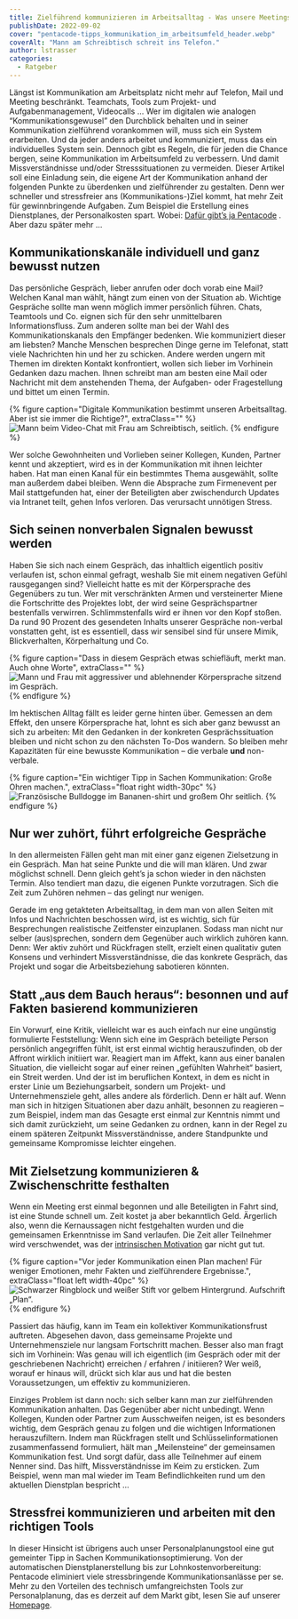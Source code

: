 ```yaml
---
title: Zielführend kommunizieren im Arbeitsalltag - Was unsere Meetings, Mails und Kundengespräche besser macht
publishDate: 2022-09-02
cover: "pentacode-tipps_kommunikation_im_arbeitsumfeld_header.webp"
coverAlt: "Mann am Schreibtisch schreit ins Telefon."
author: lstrasser
categories:
  - Ratgeber
---
```


Längst ist Kommunikation am Arbeitsplatz nicht mehr auf Telefon, Mail und
Meeting beschränkt. Teamchats, Tools zum Projekt- und Aufgabenmanagement,
Videocalls … Wer im digitalen wie analogen “Kommunikationsgewusel” den
Durchblick behalten und in seiner Kommunikation zielführend vorankommen will,
muss sich ein System erarbeiten. Und da jeder anders arbeitet und kommuniziert,
muss das ein individuelles System sein. Dennoch gibt es Regeln, die für jeden
die Chance bergen, seine Kommunikation im Arbeitsumfeld zu verbessern. Und damit
Missverständnisse und/oder Stresssituationen zu vermeiden. Dieser Artikel soll
eine Einladung sein, die eigene Art der Kommunikation anhand der folgenden
Punkte zu überdenken und zielführender zu gestalten. Denn wer schneller und
stressfreier ans (Kommunikations-)Ziel kommt, hat mehr Zeit für gewinnbringende
Aufgaben. Zum Beispiel die Erstellung eines Dienstplanes, der Personalkosten
spart. Wobei: [Dafür gibt’s ja Pentacode](/funktionen/dienstplan) . Aber dazu später mehr …

## Kommunikationskanäle individuell und ganz bewusst nutzen

Das persönliche Gespräch, lieber anrufen oder doch vorab eine Mail? Welchen
Kanal man wählt, hängt zum einen von der Situation ab. Wichtige Gespräche sollte
man wenn möglich immer persönlich führen. Chats, Teamtools und Co. eignen sich
für den sehr unmittelbaren Informationsfluss. Zum anderen sollte man bei der
Wahl des Kommunikationskanals den Empfänger bedenken. Wie kommuniziert dieser am
liebsten? Manche Menschen besprechen Dinge gerne im Telefonat, statt viele
Nachrichten hin und her zu schicken. Andere werden ungern mit Themen im direkten
Kontakt konfrontiert, wollen sich lieber im Vorhinein Gedanken dazu machen.
Ihnen schreibt man am besten eine Mail oder Nachricht mit dem anstehenden Thema,
der Aufgaben- oder Fragestellung und bittet um einen Termin.

{% figure caption="Digitale Kommunikation bestimmt unseren Arbeitsalltag. Aber ist sie immer die Richtige?", extraClass="" %}
<img src="pentacode-tipps_kommunikation_im_arbeitsumfeld_3.webp" alt="Mann beim Video-Chat mit Frau am Schreibtisch, seitlich." />
{% endfigure %}

Wer solche Gewohnheiten und Vorlieben seiner Kollegen, Kunden, Partner kennt und
akzeptiert, wird es in der Kommunikation mit ihnen leichter haben. Hat man einen
Kanal für ein bestimmtes Thema ausgewählt, sollte man außerdem dabei bleiben.
Wenn die Absprache zum Firmenevent per Mail stattgefunden hat, einer der
Beteiligten aber zwischendurch Updates via Intranet teilt, gehen Infos verloren.
Das verursacht unnötigen Stress.

## Sich seinen nonverbalen Signalen bewusst werden

Haben Sie sich nach einem Gespräch, das inhaltlich eigentlich positiv verlaufen
ist, schon einmal gefragt, weshalb Sie mit einem negativen Gefühl rausgegangen
sind? Vielleicht hatte es mit der Körpersprache des Gegenübers zu tun. Wer mit
verschränkten Armen und versteinerter Miene die Fortschritte des Projektes lobt,
der wird seine Gesprächspartner bestenfalls verwirren. Schlimmstenfalls wird er
ihnen vor den Kopf stoßen. Da rund 90 Prozent des gesendeten Inhalts unserer
Gespräche non-verbal vonstatten geht, ist es essentiell, dass wir sensibel sind
für unsere Mimik, Blickverhalten, Körperhaltung und Co.

{% figure caption="Dass in diesem Gespräch etwas schiefläuft, merkt man. Auch ohne Worte", extraClass="" %}
<img src="pentacode-tipps_kommunikation_im_arbeitsumfeld_4.webp" alt="Mann und Frau mit aggressiver und ablehnender Körpersprache sitzend im Gespräch." />
{% endfigure %}

Im hektischen Alltag fällt es leider gerne hinten über. Gemessen an dem Effekt,
den unsere Körpersprache hat, lohnt es sich aber ganz bewusst an sich zu
arbeiten: Mit den Gedanken in der konkreten Gesprächssituation bleiben und nicht
schon zu den nächsten To-Dos wandern. So bleiben mehr Kapazitäten für eine
bewusste Kommunikation – die verbale **und** non-verbale.

{% figure caption="Ein wichtiger Tipp in Sachen Kommunikation: Große Ohren machen.", extraClass="float right width-30pc" %}
<img src="pentacode-tipps_kommunikation_im_arbeitsumfeld_2.webp" alt="Französische Bulldogge im Bananen-shirt und großem Ohr seitlich." />
{% endfigure %}

## Nur wer zuhört, führt erfolgreiche Gespräche 

In den allermeisten Fällen geht man mit einer ganz eigenen Zielsetzung in ein
Gespräch. Man hat seine Punkte und die will man klären. Und zwar möglichst
schnell. Denn gleich geht’s ja schon wieder in den nächsten Termin. Also
tendiert man dazu, die eigenen Punkte vorzutragen. Sich die Zeit zum Zuhören
nehmen – das gelingt nur wenigen.

Gerade im eng getakteten Arbeitsalltag, in dem man von allen Seiten mit Infos
und Nachrichten beschossen wird, ist es wichtig, sich für Besprechungen
realistische Zeitfenster einzuplanen. Sodass man nicht nur selber (aus)sprechen,
sondern dem Gegenüber auch wirklich zuhören kann.  Denn: Wer aktiv zuhört und
Rückfragen stellt, erzielt einen qualitativ guten Konsens und verhindert
Missverständnisse, die das konkrete Gespräch, das Projekt und sogar die
Arbeitsbeziehung sabotieren könnten.

## Statt „aus dem Bauch heraus“: besonnen und auf Fakten basierend kommunizieren

Ein Vorwurf, eine Kritik, vielleicht war es auch einfach nur eine ungünstig
formulierte Feststellung: Wenn sich eine im Gespräch beteiligte Person persönlich
angegriffen fühlt, ist erst einmal wichtig herauszufinden, ob der Affront
wirklich initiiert war. Reagiert man im Affekt, kann aus einer banalen
Situation, die vielleicht sogar auf einer reinen „gefühlten Wahrheit“ basiert,
ein Streit werden. Und der ist im beruflichen Kontext, in dem es nicht in erster
Linie um Beziehungsarbeit, sondern um Projekt- und Unternehmensziele geht, alles
andere als förderlich. Denn er hält auf. Wenn man sich in hitzigen Situationen
aber dazu anhält, besonnen zu reagieren – zum Beispiel, indem man das Gesagte
erst einmal zur Kenntnis nimmt und sich damit zurückzieht, um seine Gedanken zu
ordnen, kann in der Regel zu einem späteren Zeitpunkt Missverständnisse, andere
Standpunkte und gemeinsame Kompromisse leichter eingehen.

## Mit Zielsetzung kommunizieren & Zwischenschritte festhalten

Wenn ein Meeting erst einmal begonnen und alle Beteiligten in Fahrt sind, ist
eine Stunde schnell um. Zeit kostet ja aber bekanntlich Geld. Ärgerlich also,
wenn die Kernaussagen nicht festgehalten wurden und die gemeinsamen Erkenntnisse
im Sand verlaufen. Die Zeit aller Teilnehmer wird verschwendet, was der
[intrinsischen Motivation](../intrinsische_motivation/) gar nicht gut tut.

{% figure caption="Vor jeder Kommunikation einen Plan machen! Für weniger Emotionen, mehr Fakten und zielführendere Ergebnisse.", extraClass="float left width-40pc" %}
<img src="pentacode-tipps_kommunikation_im_arbeitsumfeld_6.webp" alt="Schwarzer Ringblock und weißer Stift vor gelbem Hintergrund. Aufschrift „Plan“." />
{% endfigure %}

Passiert das häufig, kann im Team ein kollektiver Kommunikationsfrust auftreten.
Abgesehen davon, dass gemeinsame Projekte und Unternehmensziele nur langsam
Fortschritt machen. Besser also man fragt sich im Vorhinein: Was genau will ich
eigentlich (im Gespräch oder mit der geschriebenen Nachricht) erreichen /
erfahren / initiieren? Wer weiß, worauf er hinaus will, drückt sich klar aus und
hat die besten Voraussetzungen, um effektiv zu kommunizieren.

Einziges Problem ist dann noch: sich selber kann man zur zielführenden
Kommunikation anhalten.  Das Gegenüber aber nicht unbedingt. Wenn Kollegen,
Kunden oder Partner zum Ausschweifen neigen, ist es besonders wichtig, dem
Gespräch genau zu folgen und die wichtigen Informationen herauszufiltern. Indem
man Rückfragen stellt und Schlüsselinformationen zusammenfassend formuliert,
hält man „Meilensteine“ der gemeinsamen Kommunikation fest. Und sorgt dafür,
dass alle Teilnehmer auf einem Nenner sind. Das hilft, Missverständnisse im Keim
zu ersticken. Zum Beispiel, wenn man mal wieder im Team Befindlichkeiten rund um
den aktuellen Dienstplan bespricht …

## Stressfrei kommunizieren und arbeiten mit den richtigen Tools

In dieser Hinsicht ist übrigens auch unser Personalplanungstool eine gut
gemeinter Tipp in Sachen Kommunikationsoptimierung. Von der automatischen
Dienstplanerstellung bis zur Lohnkostenvorbereitung: Pentacode eliminiert viele
stressbringende Kommunikationsanlässe per se. Mehr zu den Vorteilen des
technisch umfangreichsten Tools zur Personalplanung, das es derzeit auf dem
Markt gibt, lesen Sie auf unserer [Homepage](/).

